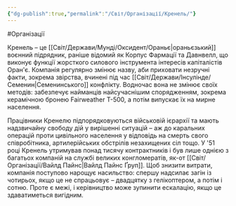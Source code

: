 ```yaml
---
{"dg-publish":true,"permalink":"/Світ/Організації/Кренель/"}
---
```


#Організації

Кренель – це [[Світ/Держави/Мунді/Оксидент/Ораньє\|ораньєзький]] воєнний підрядник, раніше відомий як Корпус Фармації та Давнвелл, що виконує функції жорсткого силового інструмента інтересів капіталістів Оран'є. Компанія регулярно змінює назву, аби приховати незручні факти, зокрема звірства, вчинені під час [[Світ/Держави/Інсулінде/Семенин\|Семенинського]] конфлікту. Водночас вона не змінює своїх методів: забезпечує найманців найсучаснішим спорядженням, зокрема керамічною бронею Fairweather T-500, а потім випускає їх на мирне населення.

Працівники Кренелю підпорядковуються військовій ієрархії та мають надзвичайну свободу дій у вирішенні ситуацій – аж до каральних операцій проти цивільного населення у відповідь на смерть свого співробітника, артилерійських обстрілів незахищених сіл тощо. У '51 році Кренель утримував понад тисячу контрактників і був лише однією з багатьох компаній на службі великих конгломератів, як-от [[Світ/Організації/Вайлд Пайнс\|Вайлд Пайнс Ґруп]]. Щоб знизити витрати, компанія поступово нарощує насильство: спершу надсилає загін із чотирьох, якщо це не спрацьовує – двадцятку з гелікоптером, а потім і сотню. Проте є межі, і керівництво може зупинити ескалацію, якщо це здаватиметься вигідним.